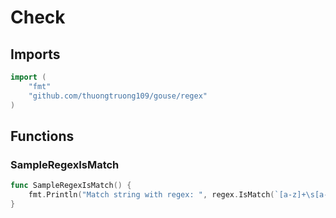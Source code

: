# Check

## Imports

```go
import (
	"fmt"	"github.com/thuongtruong109/gouse/regex")
```
## Functions


### SampleRegexIsMatch

```go
func SampleRegexIsMatch() {
	fmt.Println("Match string with regex: ", regex.IsMatch(`[a-z]+\s[a-z]+`, "hello world"))
}```
